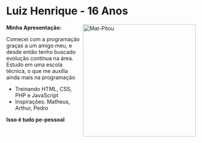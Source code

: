 # Luiz Henrique - 16 Anos #
**Minha Apresentação:**
<img align="right" alt="Mat-Pitou" src="https://user-images.githubusercontent.com/92057278/136278424-f30c8734-3398-4598-be8c-c47b2fb70a8c.gif" width='300'>

Comecei com a programação graças a um amigo meu, e desde então tenho buscado evolução contínua na área.
Estudo em uma escola técnica, o que me auxília ainda mais na programação 

- Treinando HTML, CSS, PHP e JavaScript
- Inspirações: Matheus, Arthur, Pedro



**Isso é tudo pe-pessoal**
